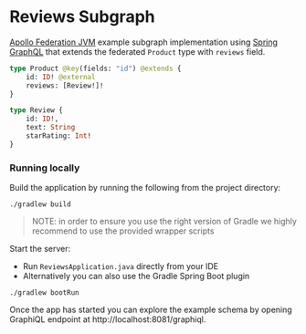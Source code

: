 # Reviews Subgraph

[Apollo Federation JVM](https://github.com/apollographql/federation-jvm) example subgraph implementation using [Spring GraphQL](https://docs.spring.io/spring-graphql/docs/current/reference/html/) that extends the federated `Product` type with `reviews` field.

```graphql
type Product @key(fields: "id") @extends {
    id: ID! @external
    reviews: [Review!]!
}

type Review {
    id: ID!,
    text: String
    starRating: Int!
}
```

### Running locally
Build the application by running the following from the project directory:

```shell
./gradlew build
```

> NOTE: in order to ensure you use the right version of Gradle we highly recommend to use the provided wrapper scripts

Start the server:

* Run `ReviewsApplication.java` directly from your IDE
* Alternatively you can also use the Gradle Spring Boot plugin

```shell
./gradlew bootRun
```

Once the app has started you can explore the example schema by opening GraphiQL endpoint at http://localhost:8081/graphiql.
